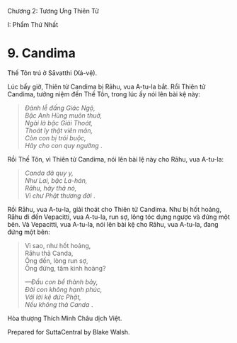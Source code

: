  

Chương 2: Tương Ưng Thiên Tử

I: Phẩm Thứ Nhất

# 9\. Candima

Thế Tôn trú ở Sāvatthi (Xá-vệ).

Lúc bấy giờ, Thiên tử Candima bị Rāhu, vua A-tu-la bắt. Rồi Thiên tử Candima, tưởng niệm đến Thế Tôn, trong lúc ấy nói lên bài kệ này:

> _Ðảnh lễ đấng Giác Ngộ,  
> Bậc Anh Hùng muôn thuở,  
> Ngài là bậc Giải Thoát,  
> Thoát ly thật viên mãn,  
> Còn con bị trói buộc,  
> Hãy cho con quy ngưỡng_ .

Rồi Thế Tôn, vì Thiên tử Candima, nói lên bài lệ này cho Rāhu, vua A-tu-la:

> _Canda đã quy y,  
> Như Lai, bậc La-hán,  
> Rāhu, hãy thả nó,  
> Vì chư Phật thương đời_ .

Rồi Rāhu, vua A-tu-la, giải thoát cho Thiên tử Candima. Như bị hốt hoảng, Rāhu đi đến Vepacitti, vua A-tu-la, run sợ, lông tóc dựng ngược và đứng một bên. Và Vepacitti, vua A-tu-la, nói lên bài kệ cho Rāhu, vua A-tu-la, đang đứng một bên:

> Vì sao, như hốt hoảng,  
> Rāhu thả Canda,  
> Ông đến, lòng run sợ,  
> Ông đứng, tâm kinh hoàng?
> 
> _—Ðầu con bể thành bảy,  
> Ðời con không hạnh phúc,  
> Với lời kệ đức Phật,  
> Nếu không thả Canda_ .

Hòa thượng Thích Minh Châu dịch Việt.

Prepared for SuttaCentral by Blake Walsh.